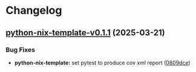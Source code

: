 # Changelog

## [python-nix-template-v0.1.1](https://github.com/sciexp/python-nix-template/compare/python-nix-template-v0.1.0...python-nix-template-v0.1.1) (2025-03-21)

### Bug Fixes

* **python-nix-template:** set pytest to produce cov xml report ([0809dce](https://github.com/sciexp/python-nix-template/commit/0809dceb4f6f783d236a0dba00fe5f3a24be6315))
